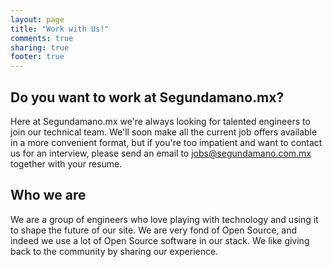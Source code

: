 ```yaml
---
layout: page
title: "Work with Us!"
comments: true
sharing: true
footer: true
---
```


## Do you want to work at Segundamano.mx?

Here at Segundamano.mx we're always looking for talented engineers to join our technical team.
We'll soon make all the current job offers available in a more convenient format,
but if you're too impatient and want to contact us for an interview, please send an email to jobs@segundamano.com.mx
together with your resume.

## Who we are
We are a group of engineers who love playing with technology and using it to shape the future
of our site. We are very fond of Open Source, and indeed we use a lot of Open Source software in our stack.
We like giving back to the community by sharing our experience.
